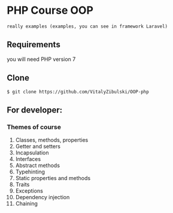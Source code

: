 # PHP Course OOP
    really examples (examples, you can see in framework Laravel)
## Requirements

you will need PHP version 7

## Clone

    $ git clone https://github.com/VitalyZibulski/OOP-php
    

## For developer:

### Themes of course
1) Classes, methods, properties
2) Getter and setters
3) Incapsulation
4) Interfaces
5) Abstract methods
6) Typehinting
7) Static properties and methods
8) Traits
9) Exceptions
10) Dependency injection
11) Chaining



